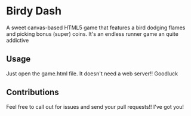 # Birdy Dash
A sweet canvas-based HTML5 game that features a bird dodging flames and picking bonus (super) coins.
It's an endless runner game an quite addictive

## Usage
Just open the game.html file. It doesn't need a web server!! Goodluck

## Contributions
Feel free to call out for issues and send your pull requests!! I've got you!
